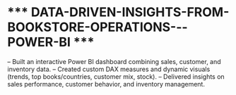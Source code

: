  # *** DATA-DRIVEN-INSIGHTS-FROM-BOOKSTORE-OPERATIONS---POWER-BI ***
– Built an interactive Power BI dashboard combining sales, customer, and inventory data.
– Created custom DAX measures and dynamic visuals (trends, top books/countries, customer mix, stock).
– Delivered insights on sales performance, customer behavior, and inventory management.
